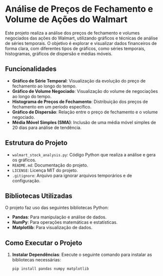 # Análise de Preços de Fechamento e Volume de Ações do Walmart

Este projeto realiza a análise dos preços de fechamento e volumes negociados das ações do Walmart, utilizando gráficos e técnicas de análise de séries temporais. O objetivo é explorar e visualizar dados financeiros de forma clara, com diferentes tipos de gráficos, como séries temporais, histogramas, gráficos de dispersão e médias móveis.

## Funcionalidades

- **Gráfico de Série Temporal**: Visualização da evolução do preço de fechamento ao longo do tempo.
- **Gráfico de Volume Negociado**: Visualização do volume de negociações ao longo do tempo.
- **Histograma de Preços de Fechamento**: Distribuição dos preços de fechamento em um período específico.
- **Gráfico de Dispersão**: Relação entre o preço de fechamento e o volume negociado.
- **Média Móvel Simples (SMA)**: Inclusão de uma média móvel simples de 20 dias para análise de tendência.

## Estrutura do Projeto

- `walmart_stock_analysis.py`: Código Python que realiza a análise e gera os gráficos.
- `README.md`: Documentação do projeto.
- `LICENSE`: Licença MIT do projeto.
- `.gitignore`: Arquivo para ignorar arquivos temporários e de configuração.

## Bibliotecas Utilizadas

O projeto faz uso das seguintes bibliotecas Python:

- **Pandas**: Para manipulação e análise de dados.
- **NumPy**: Para operações matemáticas e estatísticas.
- **Matplotlib**: Para visualização de dados.

## Como Executar o Projeto

1. **Instalar Dependências**:
   Execute o seguinte comando para instalar as bibliotecas necessárias:
   ```bash
   pip install pandas numpy matplotlib
